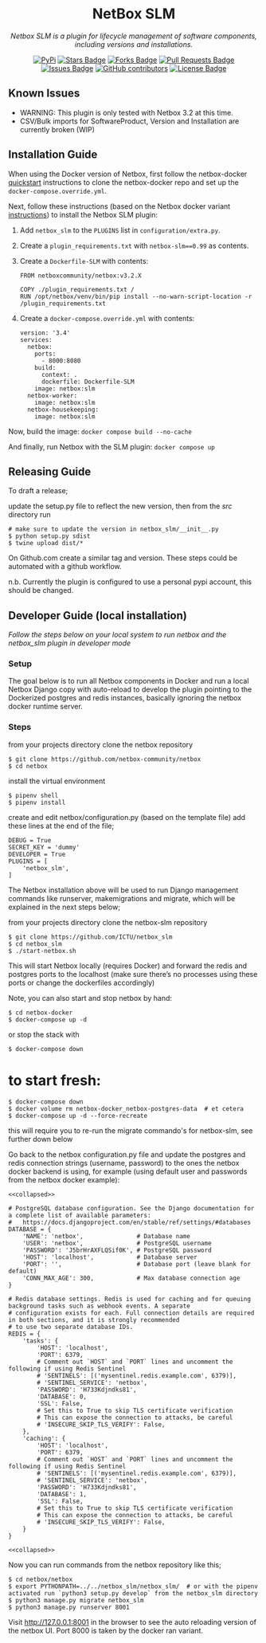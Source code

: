 <h1 align="center">NetBox SLM</h1>

<p align="center"><i>Netbox SLM is a plugin for lifecycle management of software components, including versions and installations.</i></p>

<div align="center">
<a href="https://pypi.org/project/netbox_slm/"><img src="https://img.shields.io/pypi/v/netbox_slm" alt="PyPi"/></a>
<a href="https://github.com/ICTU/netbox_slm/stargazers"><img src="https://img.shields.io/github/stars/ICTU/netbox_slm" alt="Stars Badge"/></a>
<a href="https://github.com/ICTU/netbox_slm/network/members"><img src="https://img.shields.io/github/forks/ICTU/netbox_slm" alt="Forks Badge"/></a>
<a href="https://github.com/ICTU/netbox_slm/pulls"><img src="https://img.shields.io/github/issues-pr/ICTU/netbox_slm" alt="Pull Requests Badge"/></a>
<a href="https://github.com/ICTU/netbox_slm/issues"><img src="https://img.shields.io/github/issues/ICTU/netbox_slm" alt="Issues Badge"/></a>
<a href="https://github.com/ICTU/netbox_slm/graphs/contributors"><img alt="GitHub contributors" src="https://img.shields.io/github/contributors/ICTU/netbox_slm?color=2b9348"></a>
<a href="https://github.com/ICTU/netbox_slm/blob/master/LICENSE"><img src="https://img.shields.io/github/license/ICTU/netbox_slm?color=2b9348" alt="License Badge"/></a>
</div>


## Known Issues

- WARNING: This plugin is only tested with Netbox 3.2 at this time.
- CSV/Bulk imports for SoftwareProduct, Version and Installation are currently broken (WIP)

## Installation Guide

When using the Docker version of Netbox, first follow the netbox-docker [quickstart](https://github.com/netbox-community/netbox-docker#quickstart) instructions to clone the netbox-docker repo and set up the ``docker-compose.override.yml``.

Next, follow these instructions (based on the Netbox docker variant
[instructions](https://github.com/netbox-community/netbox-docker/wiki/Configuration#custom-configuration-files))
to install the Netbox SLM plugin:

1. Add ``netbox_slm`` to the ``PLUGINS`` list in
   ``configuration/extra.py``.
2. Create a ``plugin_requirements.txt`` with ``netbox-slm==0.99`` as
   contents.
3. Create a ``Dockerfile-SLM`` with contents:

   ```
   FROM netboxcommunity/netbox:v3.2.X

   COPY ./plugin_requirements.txt /
   RUN /opt/netbox/venv/bin/pip install --no-warn-script-location -r /plugin_requirements.txt
   ```

4. Create a ``docker-compose.override.yml`` with contents:

   ```
   version: '3.4'
   services:
     netbox:
       ports:
         - 8000:8080
       build:
         context: .
         dockerfile: Dockerfile-SLM
       image: netbox:slm
     netbox-worker:
       image: netbox:slm
     netbox-housekeeping:
       image: netbox:slm
   ```

Now, build the image: ``docker compose build --no-cache``

And finally, run Netbox with the SLM plugin: ``docker compose up``

## Releasing Guide

To draft a release;

update the setup.py file to reflect the new version, then from the *src*
directory run

   ```
   # make sure to update the version in netbox_slm/__init__.py
   $ python setup.py sdist
   $ twine upload dist/*
   ```

On Github.com create a similar tag and version. These steps could be
automated with a github workflow.

n.b. Currently the plugin is configured to use a personal pypi account,
this should be changed.

## Developer Guide (local installation)

*Follow the steps below on your local system to run netbox and the
netbox_slm plugin in developer mode*

### Setup

The goal below is to run all Netbox components in Docker and run a local
Netbox Django copy with auto-reload to develop the plugin pointing to
the Dockerized postgres and redis instances, basically ignoring the
netbox docker runtime server.

### Steps

   from your projects directory clone the netbox repository

   ```
   $ git clone https://github.com/netbox-community/netbox
   $ cd netbox
   ```
   
   install the virtual environment
   
   ```
   $ pipenv shell
   $ pipenv install
   ```

   create and edit netbox/configuration.py (based on the template file) add these lines at the end of the file;
   
   ```
   DEBUG = True
   SECRET_KEY = 'dummy'
   DEVELOPER = True
   PLUGINS = [
       'netbox_slm',
   ]
   ```

The Netbox installation above will be used to run Django management
commands like runserver, makemigrations and migrate, which will be
explained in the next steps below;

   from your projects directory clone the netbox-slm repository

   ```
   $ git clone https://github.com/ICTU/netbox_slm
   $ cd netbox_slm
   $ ./start-netbox.sh
   ```
   
This will start Netbox locally (requires Docker) and forward the redis
and postgres ports to the localhost (make sure there’s no processes
using these ports or change the dockerfiles accordingly)

Note, you can also start and stop netbox by hand:

   ```
   $ cd netbox-docker
   $ docker-compose up -d
   ```
   
   or stop the stack with

   ```
   $ docker-compose down
   ```
   
   # to start fresh:

   ```
   $ docker-compose down
   $ docker volume rm netbox-docker_netbox-postgres-data  # et cetera
   $ docker-compose up -d --force-recreate
   ```
   
   this will require you to re-run the migrate commando's for netbox-slm, see further down below

Go back to the netbox configuration.py file and update the postgres and
redis connection strings (username, password) to the ones the netbox
docker backend is using, for example (using default user and passwords
from the netbox docker example):

   ```
   <<collapsed>>

   # PostgreSQL database configuration. See the Django documentation for a complete list of available parameters:
   #   https://docs.djangoproject.com/en/stable/ref/settings/#databases
   DATABASE = {
       'NAME': 'netbox',               # Database name
       'USER': 'netbox',               # PostgreSQL username
       'PASSWORD': 'J5brHrAXFLQSif0K', # PostgreSQL password
       'HOST': 'localhost',            # Database server
       'PORT': '',                     # Database port (leave blank for default)
       'CONN_MAX_AGE': 300,            # Max database connection age
   }

   # Redis database settings. Redis is used for caching and for queuing background tasks such as webhook events. A separate
   # configuration exists for each. Full connection details are required in both sections, and it is strongly recommended
   # to use two separate database IDs.
   REDIS = {
       'tasks': {
           'HOST': 'localhost',
           'PORT': 6379,
           # Comment out `HOST` and `PORT` lines and uncomment the following if using Redis Sentinel
           # 'SENTINELS': [('mysentinel.redis.example.com', 6379)],
           # 'SENTINEL_SERVICE': 'netbox',
           'PASSWORD': 'H733Kdjndks81',
           'DATABASE': 0,
           'SSL': False,
           # Set this to True to skip TLS certificate verification
           # This can expose the connection to attacks, be careful
           # 'INSECURE_SKIP_TLS_VERIFY': False,
       },
       'caching': {
           'HOST': 'localhost',
           'PORT': 6379,
           # Comment out `HOST` and `PORT` lines and uncomment the following if using Redis Sentinel
           # 'SENTINELS': [('mysentinel.redis.example.com', 6379)],
           # 'SENTINEL_SERVICE': 'netbox',
           'PASSWORD': 'H733Kdjndks81',
           'DATABASE': 1,
           'SSL': False,
           # Set this to True to skip TLS certificate verification
           # This can expose the connection to attacks, be careful
           # 'INSECURE_SKIP_TLS_VERIFY': False,
       }
   }

   <<collapsed>>
   ```
   
Now you can run commands from the netbox repository like this;

   ```
   $ cd netbox/netbox
   $ export PYTHONPATH=../../netbox_slm/netbox_slm/  # or with the pipenv activated run `python3 setup.py develop` from the netbox_slm directory
   $ python3 manage.py migrate netbox_slm
   $ python3 manage.py runserver 8001
   ```

Visit http://127.0.0.1:8001 in the browser to see the auto reloading
version of the netbox UI. Port 8000 is taken by the docker ran variant.
